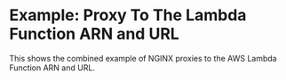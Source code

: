 # Example: Proxy To The Lambda Function ARN and URL

This shows the combined example of NGINX proxies to the AWS Lambda Function ARN and URL.
